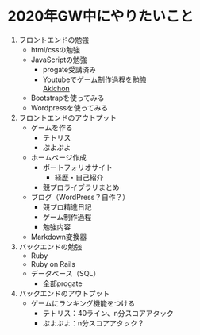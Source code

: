 # 2020年GW中にやりたいこと
1. フロントエンドの勉強
	* html/cssの勉強
	* JavaScriptの勉強
		* progate受講済み
		* Youtubeでゲーム制作過程を勉強  
		[Akichon](https://www.youtube.com/channel/UCF2Kl5aL-_vcwaNhUf7YqbA)
	* Bootstrapを使ってみる
	* Wordpressを使ってみる
1. フロントエンドのアウトプット
	* ゲームを作る
		* テトリス
		* ぷよぷよ
	* ホームページ作成
		* ポートフォリオサイト
			* 経歴・自己紹介
		* 競プロライブラリまとめ
	* ブログ（WordPress？自作？）
		* 競プロ精進日記
		* ゲーム制作過程
		* 勉強内容
	* Markdown変換器
1. バックエンドの勉強
	* Ruby
	* Ruby on Rails
	* データベース（SQL）
		* 全部progate
1. バックエンドのアウトプット
	* ゲームにランキング機能をつける
		* テトリス：40ライン、n分スコアアタック
		* ぷよぷよ：n分スコアアタック？